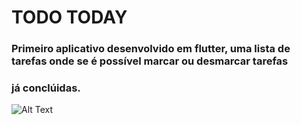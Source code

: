 # TODO TODAY
### Primeiro aplicativo desenvolvido em flutter, uma lista de tarefas onde se é possível marcar ou desmarcar tarefas
### já conclúidas.
![Alt Text](https://github.com/{ChristopherMarques}/{Primeiro-app-em-flutter}/raw/{master}/Images/TODOTODAY.jpeg)
